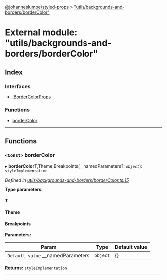 [@johanneslumpe/styled-props](../README.md) > ["utils/backgrounds-and-borders/borderColor"](../modules/_utils_backgrounds_and_borders_bordercolor_.md)

# External module: "utils/backgrounds-and-borders/borderColor"

## Index

### Interfaces

* [IBorderColorProps](../interfaces/_utils_backgrounds_and_borders_bordercolor_.ibordercolorprops.md)

### Functions

* [borderColor](_utils_backgrounds_and_borders_bordercolor_.md#bordercolor)

---

## Functions

<a id="bordercolor"></a>

### `<Const>` borderColor

▸ **borderColor**T,Theme,Breakpoints(__namedParameters?: *`object`*): `styleImplementation`

*Defined in [utils/backgrounds-and-borders/borderColor.ts:15](https://github.com/johanneslumpe/styled-props/blob/3abf398/src/utils/backgrounds-and-borders/borderColor.ts#L15)*

**Type parameters:**

#### T 
#### Theme 
#### Breakpoints 
**Parameters:**

| Param | Type | Default value |
| ------ | ------ | ------ |
| `Default value` __namedParameters | `object` |  {} |

**Returns:** `styleImplementation`

___

